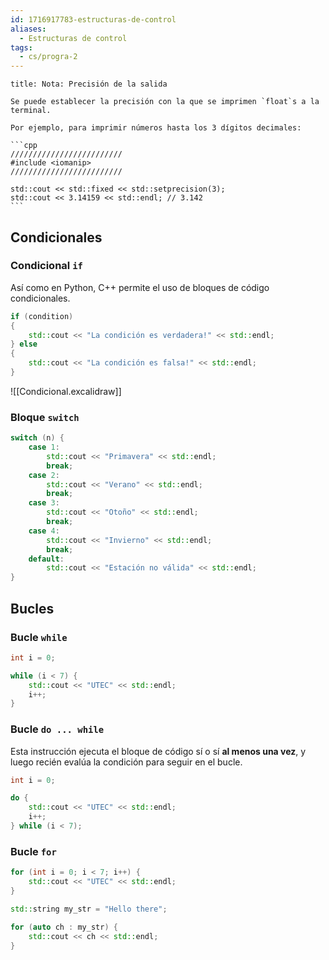 ```yaml
---
id: 1716917783-estructuras-de-control
aliases:
  - Estructuras de control
tags:
  - cs/progra-2
---
```


````ad-note
title: Nota: Precisión de la salida

Se puede establecer la precisión con la que se imprimen `float`s a la terminal.

Por ejemplo, para imprimir números hasta los 3 dígitos decimales:

```cpp
/////////////////////////
#include <iomanip>
/////////////////////////

std::cout << std::fixed << std::setprecision(3);
std::cout << 3.14159 << std::endl; // 3.142
```

````

## Condicionales

### Condicional `if`

Así como en Python, C++ permite el uso de bloques de código condicionales.

```cpp
if (condition)
{
	std::cout << "La condición es verdadera!" << std::endl;
} else
{
	std::cout << "La condición es falsa!" << std::endl;
}
```

![[Condicional.excalidraw]]

### Bloque `switch`

```cpp
switch (n) {
	case 1:
		std::cout << "Primavera" << std::endl;
		break;
	case 2:
		std::cout << "Verano" << std::endl;
		break;
	case 3:
		std::cout << "Otoño" << std::endl;
		break;
	case 4:
		std::cout << "Invierno" << std::endl;
		break;
	default:
		std::cout << "Estación no válida" << std::endl;
}
```

## Bucles

### Bucle `while`

```cpp
int i = 0;

while (i < 7) {
	std::cout << "UTEC" << std::endl;
	i++;
}
```

### Bucle `do ... while`

Esta instrucción ejecuta el bloque de código sí o sí **al menos una vez**, y luego recién evalúa la condición para seguir en el bucle.

```cpp
int i = 0;

do {
	std::cout << "UTEC" << std::endl;
	i++;
} while (i < 7);
```

### Bucle `for`

```cpp
for (int i = 0; i < 7; i++) {
	std::cout << "UTEC" << std::endl;
}

std::string my_str = "Hello there";

for (auto ch : my_str) {
	std::cout << ch << std::endl;
}
```

